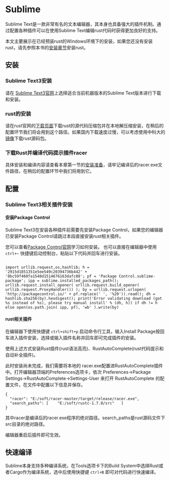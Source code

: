 # Sublime

Sublime Text是一款非常有名的文本编辑器，其本身也具备强大的插件机制。通过配置各种插件可以在使用Sublime Text编辑rust代码时获得更加良好的支持。

本文主要展示在已经预装rust的Windows环境下的安装，如果您还没有安装rust，请先参照本书的[安装章节](../install/install_rust_on_windows.md)安装rust。

## 安装

### Sublime Text3安装

请在 [Sublime Text3官网](http://www.sublimetext.com/3)上选择适合当前机器版本的Sublime Text版本进行下载和安装。

### rust的安装

请在rust官网的[下载页面](https://www.rust-lang.org/downloads.html)下载rust的源代码压缩包并在本地解压缩安装，在稍后的配置环节我们将会用到这个路径。如果国内下载速度过慢，可以考虑使用中科大的[镜像](http://mirrors.ustc.edu.cn/)下载rust源码包。

### 下载Rust并编译代码提示插件racer

具体安装和编译内容请查看本章第一节的[安装准备](../editors/before.md)，请牢记编译后的racer.exe文件路径，在稍后的配置环节中我们将用到它。

## 配置

### Sublime Text3相关插件安装

#### 安装Package Control

Sublime Text3在安装各种插件前需要先安装Package Control，如果您的编辑器已安装Package Control请跳过本段直接安装rust相关插件。

您可以查看[Package Control官网](https://packagecontrol.io/installation)学习如何安装。
也可以直接在编辑器中使用 `ctrl+~` 快捷键启动控制台，粘贴以下代码并回车进行安装。

```shell

import urllib.request,os,hashlib; h = '2915d1851351e5ee549c20394736b442' + '8bc59f460fa1548d1514676163dafc88'; pf = 'Package Control.sublime-package'; ipp = sublime.installed_packages_path(); urllib.request.install_opener( urllib.request.build_opener( urllib.request.ProxyHandler()) ); by = urllib.request.urlopen( 'http://packagecontrol.io/' + pf.replace(' ', '%20')).read(); dh = hashlib.sha256(by).hexdigest(); print('Error validating download (got %s instead of %s), please try manual install' % (dh, h)) if dh != h else open(os.path.join( ipp, pf), 'wb' ).write(by)

```

#### rust相关插件

在编辑器下使用快捷键 `ctrl+shift+p` 启动命令行工具，输入Install Package按回车进入插件安装，选择或输入插件名称并回车即可完成插件的安装。

使用上述方式安装Rust插件\(rust语法高亮\)、RustAutoComplete\(rust代码提示和自动补全插件\)。

此时安装尚未完成，我们需要将本地的 racer.exe配置进RustAutoComplete插件中。打开编辑器顶端的Preferences选项卡，依次 Preferences->Package Settings->RustAutoComplete->Settings-User 来打开 RustAutoComplete 的配置文件，在文件中配置以下信息并保存。

```shell
{
  "racer": "E:/soft/racer-master/target/release/racer.exe",
  "search_paths": [    "E:/soft/rustc-1.7.0/src"   ]
}
```

其中racer是编译后的racer.exe程序的绝对路径。search_paths是rust源码文件下src目录的绝对路径。

编辑器重启后插件即可生效。

## 快速编译

Sublime本身支持多种编译系统，在Tools选项卡下的Build System中选择Rust或者Cargo作为编译系统，选中后使用快捷键 `ctrl+B` 即可对代码进行快速编译。

